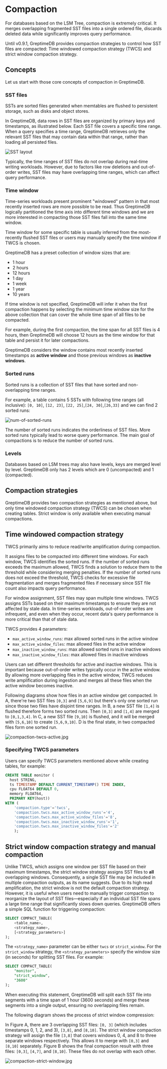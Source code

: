 # Compaction

For databases based on the LSM Tree, compaction is extremely critical. It merges overlapping fragmented SST files into a single ordered file, discards deleted data while significantly improves query performance.

Until v0.9.1, GreptimeDB provides compaction strategies to control how SST files are compacted: Time windowed compaction strategy (TWCS) and strict window compaction strategy.


## Concepts

Let us start with those core concepts of compaction in GreptimeDB.

### SST files

SSTs are sorted files generated when memtables are flushed to persistent storage, such as disks and object stores.

In GreptimeDB, data rows in SST files are organized by primary keys and timestamps, as illustrated below. Each SST file covers a specific time range. When a query specifies a time range, GreptimeDB retrieves only the relevant SST files that may contain data within that range, rather than loading all persisted files.

![SST layout](/compaction-sst-file-layout.jpg)

Typically, the time ranges of SST files do not overlap during real-time writing workloads. However, due to factors like row deletions and out-of-order writes, SST files may have overlapping time ranges, which can affect query performance.

### Time window

Time-series workloads present prominent "windowed" pattern in that most recently inserted rows are more possible to be read. Thus GreptimeDB logically partitioned the time axis into different time windows and we are more interested in compacting those SST files fall into the same time window. 

Time window for some specific table is usually inferred from the most-recently flushed SST files or users may manually specify the time window if TWCS is chosen.

GreptimeDB has a preset collection of window sizes that are:
- 1 hour
- 2 hours
- 12 hours
- 1 day
- 1 week
- 1 year
- 10 years

If time window is not specified, GreptimeDB will infer it when the first compaction happens by selecting the minimum time window size for the above collection that can cover the whole time span of all files to be compacted.

For example, during the first compaction, the time span for all SST files is 4 hours, then GreptimeDB will choose 12 hours as the time window for that table and persist it for later compactions.

GreptimeDB considers the window contains most recently inserted timestamps as **active window** and those previous windows as **inactive windows**.

### Sorted runs
Sorted runs is a collection of SST files that have sorted and non-overlapping time ranges. 

For example, a table contains 5 SSTs with following time ranges (all inclusive): `[0, 10]`, `[12, 23]`, `[22, 25]`,`[24, 30]`,`[26,33]` and we can find 2 sorted runs:

![num-of-sorted-runs](compaction-num-sorted-runs.jpg)


The number of sorted runs indicates the orderliness of SST files. More sorted runs typically lead to worse query performance. The main goal of compactions is to reduce the number of sorted runs.

### Levels

Databases based on LSM trees may also have levels, keys are merged level by level. GreptimeDB only has 2 levels which are 0 (uncompacted) and 1 (compacted).

## Compaction strategies
GreptimeDB provides two compaction strategies as mentioned above, but only time windowed compaction strategy (TWCS) can be chosen when creating tables. Strict window is only available when executing manual compactions.

## Time windowed compaction strategy

TWCS primarily aims to reduce read/write amplification during compaction.

It assigns files to be compacted into different time windows. For each window, TWCS identifies the sorted runs. If the number of sorted runs exceeds the maximum allowed, TWCS finds a solution to reduce them to the threshold while considering merging penalties. If the number of sorted runs does not exceed the threshold, TWCS checks for excessive file fragmentation and merges fragmented files if necessary since SST file count also impacts query performance.

For window assignment, SST files may span multiple time windows. TWCS assigns SSTs based on their maximum timestamps to ensure they are not affected by stale data. In time-series workloads, out-of-order writes are infrequent, and even when they occur, recent data's query performance is more critical than that of stale data.


TWCS provides 4 parameters:
- `max_active_window_runs`: max allowed sorted runs in the active window
- `max_active_window_files`: max allowed files in the active window
- `max_inactive_window_runs`: max allowed sorted runs in inactive windows
- `max_inactive_window_files`: max allowed files in inactive windows

Users can set different thresholds for active and inactive windows. This is important because out-of-order writes typically occur in the active window. By allowing more overlapping files in the active window, TWCS reduces write amplification during ingestion and merges all these files when the active window becomes inactive.

Following diagrams show how files in an active window get compacted. 
In A, there're two SST files `[0,3]` and `[5,6,9]` but there's only one sorted run since those two files have disjoint time ranges. 
In B, a new SST file `[1,4]` is flushed therefore forms two sorted runs. Then `[0,3]` and `[1,4]` are merged to `[0,1,3,4]`.
In C, a new SST file `[9,10]` is flushed, and it will be merged with `[5,6,10]` to create `[5,6,9,10]`.
D is the final state, in two compacted files form one sorted run.

![compaction-twcs-active.jpg](/compaction-twcs-active.jpg)

### Specifying TWCS parameters
Users can specify TWCS parameters mentioned above while creating tables, for example:

```sql
CREATE TABLE monitor (
  host STRING,
  ts TIMESTAMP DEFAULT CURRENT_TIMESTAMP() TIME INDEX,
  cpu FLOAT64 DEFAULT 0,
  memory FLOAT64,
  PRIMARY KEY(host))
WITH (
    'compaction.type'='twcs', 
    'compaction.twcs.max_active_window_runs'='4', 
    'compaction.twcs.max_active_window_files'='8', 
    'compaction.twcs.max_inactive_window_runs'='1',
    'compaction.twcs.max_inactive_window_files'='2'
    );
```

## Strict window compaction strategy and manual compaction

Unlike TWCS, which assigns one window per SST file based on their maximum timestamps, the strict window strategy assigns SST files to **all** overlapping windows. Consequently, a single SST file may be included in multiple compaction outputs, as its name suggests. Due to its high read amplification, the strict window is not the default compaction strategy. However, it is useful when users need to manually trigger compaction to reorganize the layout of SST files—especially if an individual SST file spans a large time range that significantly slows down queries. GreptimeDB offers a simple SQL function for triggering compaction:

```sql
SELECT COMPACT_TABLE(
    <table_name>, 
    <strategy_name>, 
    [<strategy_parameters>]
);
```

The `<strategy_name>` parameter can be either `twcs` or `strict_window`.
For the `strict_window` strategy, the `<strategy_parameters>` specify the window size (in seconds) for splitting SST files. For example:

```sql
SELECT COMPACT_TABLE(
    "monitor", 
    "strict_window", 
    "3600"
);
```
When executing this statement, GreptimeDB will split each SST file into segments with a time span of 1 hour (3600 seconds) and merge these segments into a single output, ensuring no overlapping files remain.

The following diagram shows the process of strict window compression:

In Figure A, there are 3 overlapping SST files: `[0, 3]` (which includes timestamps 0, 1, 2, and 3), `[3,8]`, and `[8,10]`.
The strict window compaction strategy will assign the file `[3,8]` that covers windows 0, 4, and 8 to three separate windows respectively. This allows it to merge with `[0,3]` and `[8,10]` separately.
Figure B shows the final compaction result with three files: `[0,3]`, `[4,7]`, and `[8,10]`. These files do not overlap with each other.

![compaction-strict-window.jpg](/compaction-strict-window.jpg)
